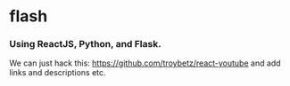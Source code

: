 # flash

### Using ReactJS, Python, and Flask. 

We can just hack this: https://github.com/troybetz/react-youtube and add links and descriptions etc.

